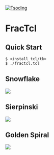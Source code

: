[![Tsoding](https://img.shields.io/badge/twitch.tv-tsoding-purple?logo=twitch&style=for-the-badge)](https://www.twitch.tv/tsoding)
# FracTcl

## Quick Start

```console
$ <install tcl/tk>
$ ./fractcl.tcl
```

## Snowflake

![](https://i.imgur.com/DKCnSDK.png)

## Sierpinski

![](https://i.imgur.com/TBYzDA8.png)

## Golden Spiral

![](https://i.imgur.com/cyd9PuW.png)
